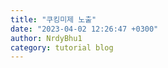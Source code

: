 ```yaml
---
title: "쿠킹미제 노출"
date: "2023-04-02 12:26:47 +0300"
author: NrdyBhu1
category: tutorial blog
---
```

